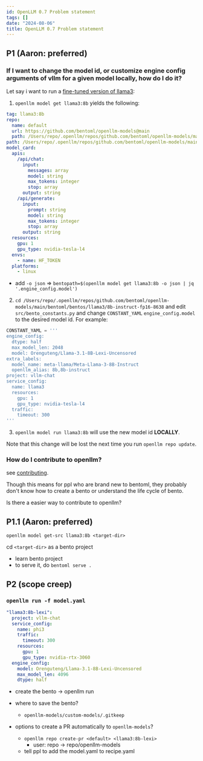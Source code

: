 ```yaml
---
id: OpenLLM 0.7 Problem statement
tags: []
date: "2024-08-06"
title: OpenLLM 0.7 Problem statement
---
```


## P1 (Aaron: preferred)

### If I want to change the model id, or customize engine config arguments of vllm for a given model locally, how do I do it?

Let say i want to run a [fine-tuned version of llama3](https://huggingface.co/Orenguteng/Llama-3.1-8B-Lexi-Uncensored):

1. `openllm model get llama3:8b` yields the following:

```yaml
tag: llama3:8b
repo:
  name: default
  url: https://github.com/bentoml/openllm-models@main
  path: /Users/repo/.openllm/repos/github.com/bentoml/openllm-models/main
path: /Users/repo/.openllm/repos/github.com/bentoml/openllm-models/main/bentoml/bentos/llama3/8b-instruct-fp16-8638
model_card:
  apis:
    /api/chat:
      input:
        messages: array
        model: string
        max_tokens: integer
        stop: array
      output: string
    /api/generate:
      input:
        prompt: string
        model: string
        max_tokens: integer
        stop: array
      output: string
  resources:
    gpu: 1
    gpu_type: nvidia-tesla-l4
  envs:
    - name: HF_TOKEN
  platforms:
    - linux
```

- add `-o json` => `bentopath=$(openllm model get llama3:8b -o json | jq '.engine_config.model')`

2. `cd /Users/repo/.openllm/repos/github.com/bentoml/openllm-models/main/bentoml/bentos/llama3/8b-instruct-fp16-8638` and edit `src/bento_constants.py` and change `CONSTANT_YAML` `engine_config.model` to the desired model id. For example:

```python
CONSTANT_YAML = '''
engine_config:
  dtype: half
  max_model_len: 2048
  model: Orenguteng/Llama-3.1-8B-Lexi-Uncensored
extra_labels:
  model_name: meta-llama/Meta-Llama-3-8B-Instruct
  openllm_alias: 8b,8b-instruct
project: vllm-chat
service_config:
  name: llama3
  resources:
    gpu: 1
    gpu_type: nvidia-tesla-l4
  traffic:
    timeout: 300
'''
```

3. `openllm model run llama3:8b` will use the new model id **LOCALLY**.

Note that this change will be lost the next time you run `openllm repo update`.

### How do I contribute to openllm?

see [contributing](https://github.com/bentoml/openllm-models/blob/main/DEVELOPMENT.md).

Though this means for ppl who are brand new to bentoml, they probably don't know how to create a bento or understand the life cycle of bento.

Is there a easier way to contribute to openllm?

## P1.1 (Aaron: preferred)

`openllm model get-src llama3:8b <target-dir>`

cd `<target-dir>` as a bento project

- learn bento project
- to serve it, do `bentoml serve .`


## P2 (scope creep)

### `openllm run -f model.yaml`

```yaml
"llama3:8b-lexi":
  project: vllm-chat
  service_config:
    name: phi3
    traffic:
      timeout: 300
    resources:
      gpu: 1
      gpu_type: nvidia-rtx-3060
  engine_config:
    model: Orenguteng/Llama-3.1-8B-Lexi-Uncensored
    max_model_len: 4096
    dtype: half
```

- create the bento -> openllm run

- where to save the bento?
  - `openllm-models/custom-models/.gitkeep`

- options to create a PR automatically to `openllm-models`?
  - `openllm repo create-pr <default> <llama3:8b-lexi>`
    - user: repo -> repo/openllm-models
  - tell ppl to add the model.yaml to recipe.yaml
